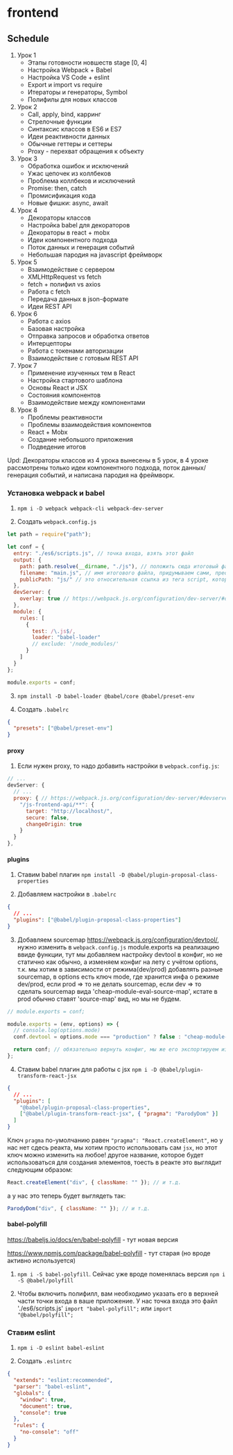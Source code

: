 # frontend

## Schedule

1. Урок 1
   - Этапы готовности новшеств stage [0, 4]
   - Настройка Webpack + Babel
   - Настройка VS Code + eslint
   - Export и import vs require
   - Итераторы и генераторы, Symbol
   - Полифилы для новых классов
2. Урок 2
   - Call, apply, bind, карринг
   - Стрелочные функции
   - Синтаксис классов в ES6 и ES7
   - Идеи реактивности данных
   - Обычные геттеры и сеттеры
   - Proxy - перехват обращения к объекту
3. Урок 3
   - Обработка ошибок и исключений
   - Ужас цепочек из коллбеков
   - Проблема коллбеков и исключений
   - Promise: then, catch
   - Промисификация кода
   - Новые фишки: async, await
4. Урок 4
   - Декораторы классов
   - Настройка babel для декораторов
   - Декораторы в react + mobx
   - Идеи компонентного подхода
   - Поток данных и генерация событий
   - Небольшая пародия на javascript фреймворк
5. Урок 5
   - Взаимодействие с сервером
   - XMLHttpRequest vs fetch
   - fetch + полифил vs axios
   - Работа с fetch
   - Передача данных в json-формате
   - Идеи REST API
6. Урок 6
   - Работа с axios
   - Базовая настройка
   - Отправка запросов и обработка ответов
   - Интерцепторы
   - Работа с токенами авторизации
   - Взаимодействие с готовым REST API
7. Урок 7
   - Применение изученных тем в React
   - Настройка стартового шаблона
   - Основы React и JSX
   - Состояния компонентов
   - Взаимодействие между компонентами
8. Урок 8
   - Проблемы реактивности
   - Проблемы взаимодействия компонентов
   - React + Mobx
   - Создание небольшого приложения
   - Подведение итогов

Upd: Декораторы классов из 4 урока вынесены в 5 урок, в 4 уроке рассмотрены только идеи компонентного подхода, поток данных/генерация событий, и написана пародия на фреймворк.

### Установка webpack и babel

1. `npm i -D webpack webpack-cli webpack-dev-server`

2. Создать `webpack.config.js`

```js
let path = require("path");

let conf = {
  entry: "./es6/scripts.js", // точка входа, взять этот файл
  output: {
    path: path.resolve(__dirname, "./js"), // положить сюда итоговый файл
    filename: "main.js", // имя итогового файла, придумываем сами, преобразовать в этот файл
    publicPath: "js/" // это относительная ссылка из тега script, которая ссылается из index.html на наш итоговый файл, тоесть в index.html подключаяется наш итоговый js файл по пути /js/main.js, вот так `<script src="js/main.js"></script>`
  },
  devServer: {
    overlay: true // https://webpack.js.org/configuration/dev-server/#devserver-overlay
  },
  module: {
    rules: [
      {
        test: /\.js$/,
        loader: "babel-loader"
        // exclude: '/node_modules/'
      }
    ]
  }
};

module.exports = conf;
```

3. `npm install -D babel-loader @babel/core @babel/preset-env`

4. Создать `.babelrc`

```json
{
  "presets": ["@babel/preset-env"]
}
```

#### proxy

1. Если нужен proxy, то надо добавить настройки в `webpack.config.js`:

```js
// ...
devServer: {
  // ...
  proxy: { // https://webpack.js.org/configuration/dev-server/#devserver-proxy
    "/js-frontend-api/**": {
      target: "http://localhost/",
      secure: false,
      changeOrigin: true
    }
  }
},
```

#### plugins

1. Ставим babel плагин `npm install -D @babel/plugin-proposal-class-properties`

2. Добавляем настройки в `.babelrc`

```json
{
  // ...
  "plugins": ["@babel/plugin-proposal-class-properties"]
}
```

3. Добавляем sourcemap https://webpack.js.org/configuration/devtool/, нужно изменить в `webpack.config.js` module.exports на реализацию ввиде функции, тут мы добавляем настройку devtool в конфиг, но не статично как обычно, а изменяем конфиг на лету с учётом options, т.к. мы хотим в зависимости от режима(dev/prod) добавлять разные sourcemap, в options есть ключ mode, где хранится инфа о режиме dev/prod, если prod => то не делать sourcemap, если dev => то сделать sourcemap вида 'cheap-module-eval-source-map', кстате в prod обычно ставят 'source-map' вид, но мы не будем.

```js
// module.exports = conf;

module.exports = (env, options) => {
  // console.log(options.mode)
  conf.devtool = options.mode === "production" ? false : "cheap-module-eval-source-map";

  return conf; // обязательно вернуть конфиг, мы же его экспортируем из файла
};
```

4. Ставим babel плагин для работы с jsx `npm i -D @babel/plugin-transform-react-jsx`

```json
{
  // ...
  "plugins": [
    "@babel/plugin-proposal-class-properties",
    ["@babel/plugin-transform-react-jsx", { "pragma": "ParodyDom" }]
  ]
}
```

Ключ `pragma` по-умолчанию равен `"pragma": "React.createElement"`, но у нас нет сдесь реакта, мы хотим просто использовать сам `jsx`, но этот ключ можно изменить на любое! другое название, которое будет использоваться для создания элементов, тоесть в реакте это выглядит следующим образом:

```js
React.createElement("div", { className: "" }); // и т.д.
```

а у нас это теперь будет выглядеть так:

```js
ParodyDom("div", { className: "" }); // и т.д.
```

#### babel-polyfill

https://babeljs.io/docs/en/babel-polyfill - тут новая версия

https://www.npmjs.com/package/babel-polyfill - тут старая (но вроде активно используется)

1. `npm i -S babel-polyfill`. Сейчас уже вроде поменялась версия `npm i -S @babel/polyfill`

2. Чтобы включить полифилл, вам необходимо указать его в верхней части точки входа в ваше приложение. У нас точка входа это файл './es6/scripts.js' `import "babel-polyfill";` или `import "@babel/polyfill";`

### Ставим eslint

1. `npm i -D eslint babel-eslint`

2. Создать `.eslintrc`

```json
{
  "extends": "eslint:recommended",
  "parser": "babel-eslint",
  "globals": {
    "window": true,
    "document": true,
    "console": true
  },
  "rules": {
    "no-console": "off"
  }
}
```
